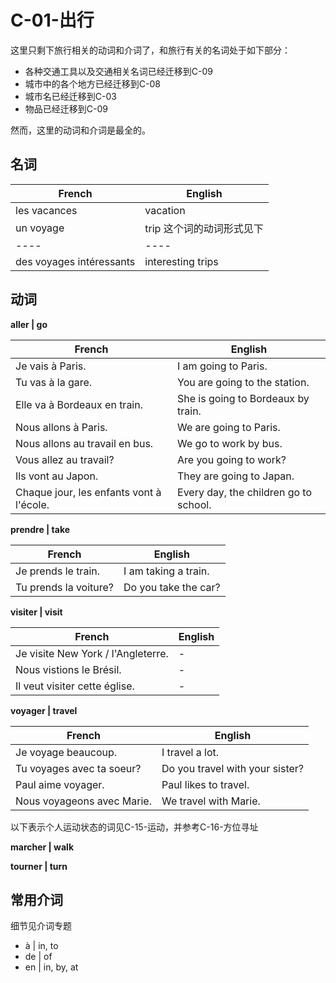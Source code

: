 # C-01-出行

这里只剩下旅行相关的动词和介词了，和旅行有关的名词处于如下部分：
* 各种交通工具以及交通相关名词已经迁移到C-09
* 城市中的各个地方已经迁移到C-08
* 城市名已经迁移到C-03
* 物品已经迁移到C-09

然而，这里的动词和介词是最全的。

## 名词

French | English
---- | ----
les vacances | vacation
un voyage | trip 这个词的动词形式见下
---- | ----
des voyages intéressants | interesting trips

## 动词

**aller | go** 

French | English
---- | ----
Je vais à Paris. | I am going to Paris.
Tu vas à la gare. | You are going to the station.
Elle va à Bordeaux en train. | She is going to Bordeaux by train.
Nous allons à Paris. | We are going to Paris.
Nous allons au travail en bus. | We go to work by bus.
Vous allez au travail? | Are you going to work?
Ils vont au Japon. | They are going to Japan.
Chaque jour, les enfants vont à l'école. | Every day, the children go to school.

**prendre | take**

French | English
---- | ----
Je prends le train. | I am taking a train.
Tu prends la voiture? | Do you take the car?

**visiter | visit**

French | English
---- | ----
Je visite New York / l'Angleterre. | -
Nous vistions le Brésil. | -
Il veut visiter cette église. | -

**voyager | travel**

French | English
---- | ----
Je voyage beaucoup. | I travel a lot.
Tu voyages avec ta soeur? | Do you travel with your sister?
Paul aime voyager. | Paul likes to travel.
Nous voyageons avec Marie. | We travel with Marie.

以下表示个人运动状态的词见C-15-运动，并参考C-16-方位寻址

**marcher | walk**

**tourner | turn**


## 常用介词

细节见介词专题

* à | in, to
* de | of
* en | in, by, at
